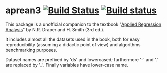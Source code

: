 # aprean3 [![Build Status](https://travis-ci.org/lbraglia/aprean3.svg)](https://travis-ci.org/lbraglia/aprean3) [![Build status](https://ci.appveyor.com/api/projects/status/9qef3w946su1k4w2?svg=true)](https://ci.appveyor.com/project/lbraglia/aprean3)

This package is a unofficial companion to the textbook "[Applied Regression
Analysis](http:/www.wiley.com/WileyCDA/WileyTitle/productCd-0471170828.html)" by N.R. Draper and H. Smith (3rd ed.).

It includes almost all the datasets used in the book, both for easy
reproducibility (assuming a didactic point of view) and algorithms
benchmarking purposes.

Dataset names are prefixed by 'ds' and lowercased; furthermore '-' and '.' are
replaced by '_'.  Finally variables have lower-case name.

